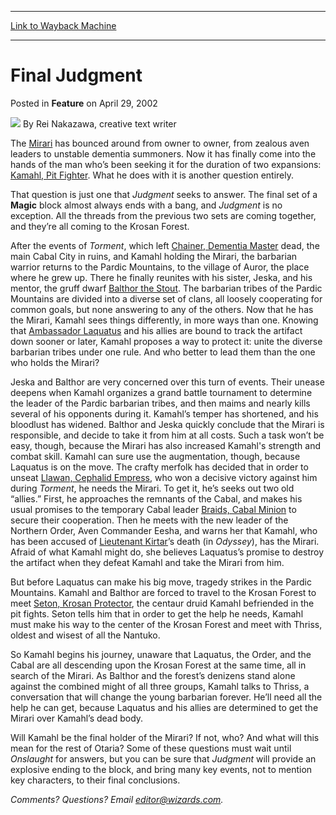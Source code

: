 
---
[Link to Wayback Machine](https://web.archive.org/web/20210429045357/https://magic.wizards.com/en/articles/archive/feature/final-judgment-2002-04-29)

[_metadata_:author]:- "Rei Nakazawa"
[_metadata_:description]:- "The Mirari has bounced around from owner to owner, from zealous aven leaders to unstable dementia summoners. Now it has finally come into the hands of the man who’s been seeking it for the duration of two expansions: Kamahl, Pit Fighter. What he does with it is another question entirely.That question is just one that Judgment seeks to answer. The final set of a Magic block"
[_metadata_:generator]:- "Drupal 7 (http://drupal.org)"
[_metadata_:publish_date]:- "2002-04-29"
[_metadata_:title]:- "Final Judgment"
[_metadata_:wayback_capture_timestamp]:- "2021-04-29 04:53:57+00:00"
[_metadata_:wayback_raw_url]:- "https://web.archive.org/web/20210429045357id_/https://magic.wizards.com/en/articles/archive/feature/final-judgment-2002-04-29"
[_metadata_:wayback_url]:- "https://magic.wizards.com/en/articles/archive/feature/final-judgment-2002-04-29"
---


Final Judgment
==============



 Posted in **Feature**
 on April 29, 2002 






![](https://media.magic.wizards.com/styles/auth_small/public/generic-avatar-150_271.png)
By Rei Nakazawa, creative text writer











The [Mirari](http://gatherer.wizards.com/Pages/Card/Details.aspx?name=Mirari) has bounced around from owner to owner, from zealous aven leaders to unstable dementia summoners. Now it has finally come into the hands of the man who’s been seeking it for the duration of two expansions: [Kamahl, Pit Fighter](http://gatherer.wizards.com/Pages/Card/Details.aspx?&name=Kamahl%252C%2BPit%2BFighter). What he does with it is another question entirely.

That question is just one that *Judgment* seeks to answer. The final set of a **Magic** block almost always ends with a bang, and *Judgment* is no exception. All the threads from the previous two sets are coming together, and they’re all coming to the Krosan Forest.

After the events of *Torment*, which left [Chainer, Dementia Master](http://gatherer.wizards.com/Pages/Card/Details.aspx?&name=Chainer%252C%2BDementia%2BMaster) dead, the main Cabal City in ruins, and Kamahl holding the Mirari, the barbarian warrior returns to the Pardic Mountains, to the village of Auror, the place where he grew up. There he finally reunites with his sister, Jeska, and his mentor, the gruff dwarf [Balthor the Stout](http://gatherer.wizards.com/Pages/Card/Details.aspx?&name=Balthor%2Bthe%2BStout). The barbarian tribes of the Pardic Mountains are divided into a diverse set of clans, all loosely cooperating for common goals, but none answering to any of the others. Now that he has the Mirari, Kamahl sees things differently, in more ways than one. Knowing that [Ambassador Laquatus](http://gatherer.wizards.com/Pages/Card/Details.aspx?name=Ambassador+Laquatus) and his allies are bound to track the artifact down sooner or later, Kamahl proposes a way to protect it: unite the diverse barbarian tribes under one rule. And who better to lead them than the one who holds the Mirari?

Jeska and Balthor are very concerned over this turn of events. Their unease deepens when Kamahl organizes a grand battle tournament to determine the leader of the Pardic barbarian tribes, and then maims and nearly kills several of his opponents during it. Kamahl’s temper has shortened, and his bloodlust has widened. Balthor and Jeska quickly conclude that the Mirari is responsible, and decide to take it from him at all costs. Such a task won’t be easy, though, because the Mirari has also increased Kamahl's strength and combat skill. Kamahl can sure use the augmentation, though, because Laquatus is on the move. The crafty merfolk has decided that in order to unseat [Llawan, Cephalid Empress](http://gatherer.wizards.com/Pages/Card/Details.aspx?&name=Llawan%252C%2BCephalid%2BEmpress), who won a decisive victory against him during *Torment*, he needs the Mirari. To get it, he’s seeks out two old “allies.” First, he approaches the remnants of the Cabal, and makes his usual promises to the temporary Cabal leader [Braids, Cabal Minion](http://gatherer.wizards.com/Pages/Card/Details.aspx?&name=Braids%252C%2BCabal%2BMinion) to secure their cooperation. Then he meets with the new leader of the Northern Order, Aven Commander Eesha, and warns her that Kamahl, who has been accused of [Lieutenant Kirtar](http://gatherer.wizards.com/Pages/Card/Details.aspx?&name=Lieutenant%2BKirtar)’s death (in *Odyssey*), has the Mirari. Afraid of what Kamahl might do, she believes Laquatus’s promise to destroy the artifact when they defeat Kamahl and take the Mirari from him.

But before Laquatus can make his big move, tragedy strikes in the Pardic Mountains. Kamahl and Balthor are forced to travel to the Krosan Forest to meet [Seton, Krosan Protector](http://gatherer.wizards.com/Pages/Card/Details.aspx?&name=Seton%252C%2BKrosan%2BProtector), the centaur druid Kamahl befriended in the pit fights. Seton tells him that in order to get the help he needs, Kamahl must make his way to the center of the Krosan Forest and meet with Thriss, oldest and wisest of all the Nantuko.

So Kamahl begins his journey, unaware that Laquatus, the Order, and the Cabal are all descending upon the Krosan Forest at the same time, all in search of the Mirari. As Balthor and the forest’s denizens stand alone against the combined might of all three groups, Kamahl talks to Thriss, a conversation that will change the young barbarian forever. He’ll need all the help he can get, because Laquatus and his allies are determined to get the Mirari over Kamahl’s dead body.

Will Kamahl be the final holder of the Mirari? If not, who? And what will this mean for the rest of Otaria? Some of these questions must wait until *Onslaught* for answers, but you can be sure that *Judgment* will provide an explosive ending to the block, and bring many key events, not to mention key characters, to their final conclusions.

*Comments? Questions? Email editor@wizards.com.*





